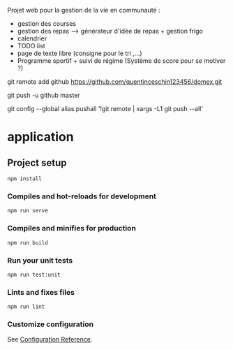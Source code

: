 Projet web pour la gestion de la vie en communauté : 

 * gestion des courses
 * gestion des repas --> générateur d'idée de repas + gestion frigo
 * calendrier
 * TODO list
 * page de texte libre (consigne pour le tri ,...)
 * Programme sportif + suivi de régime (Système de score pour se motiver ?)  



  git remote add github https://github.com/quentinceschin123456/domex.git
   
   
   git push -u github master
   
   
   git config --global alias.pushall '!git remote | xargs -L1 git push --all'



# application

## Project setup
```
npm install
```

### Compiles and hot-reloads for development
```
npm run serve
```

### Compiles and minifies for production
```
npm run build
```

### Run your unit tests
```
npm run test:unit
```

### Lints and fixes files
```
npm run lint
```

### Customize configuration
See [Configuration Reference](https://cli.vuejs.org/config/).
